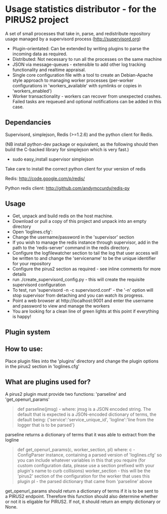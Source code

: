 Usage statistics distributor - for the PIRUS2 project
=====================================================

A set of small processes that take in, parse, and redistribute repository usage managed by a supervisord process (http://supervisord.org)

* Plugin-orientated: Can be extended by writing plugins to parse the incoming data as required.
* Distributed: Not necessary to run all the processes on the same machine
* JSON via message-queues - extensible to add other log tracking functionality and realtime appraisal.
* Single core configuration file with a tool to create an Debian-Apache style approach to managing worker processes (per-worker configurations in 'workers_available' with symlinks or copies in 'workers_enabled')
* Worker transactionality - workers can recover from unexpected crashes. Failed tasks are requeued and optional notifications can be added in this case.

Dependancies
------------

Supervisord, simplejson, Redis (>=1.2.6) and the python client for Redis.

(NB install python-dev package or equivalent, as the following should then build the C-backed library for simplejson which is very fast.)

* sudo easy_install supervisor simplejson

Take care to install the correct python client for your version of redis

Redis:
http://code.google.com/p/redis/

Python redis client:
http://github.com/andymccurdy/redis-py

Usage
-----

* Get, unpack and build redis on the host machine.
* Download or pull a copy of this project and unpack into an empty directory
* Open 'loglines.cfg':
 * Change the username/password in the 'supervisor' section
 * If you wish to manage the redis instance through supervisor, add in the path to the 'redis-server' command in the redis directory.
 * Configure the logfilewatcher section to tail the log that user access will be written to and change the 'servicename' to be the unique identifier for your repository
 * Configure the pirus2 section as required - see inline comments for more details
* run ./create_supervisord_config.py - this will create the requisite supervisord configuration
* To test, run 'supervisord -n -c supervisord.conf' - the '-n' option will stop supervisor from detaching and you can watch its progress.
* Point a web browser at http://localhost:9001 and enter the username and password to view and manage the workers
* You are looking for a clean line of green lights at this point if everything is happy!

Plugin system
-------------

## How to use: 

Place plugin files into the 'plugins' directory and change the plugin options in the pirus2 section in 'loglines.cfg'

## What are plugins used for?

A pirus2 plugin must provide two functions: 'parseline' and 'get_openurl_params'

> def parseline(jmsg) - where:
>   jmsg is a JSON encoded string. The default that is expected is a JSON-encoded dictionary of terms, the default being:
>   {'service':'service_unique_id', 'logline':'line from the logger that is to be parsed'}

parseline returns a dictionary of terms that it was able to extract from the logline

> def get_openurl_params(c, worker_section, pl) where:
>    c - ConfigParser instance, containing a parsed version of 'loglines.cfg' so you can include whatever variables in this that you require
>               (for custom configuration data, please use a section prefixed with your plugin's name to curb collisions)
>   worker_section - this will be the 'pirus2' section of the configuration for the worker that uses this plugin
>   pl - the parsed dictionary that came from 'parseline' above
    
get_openurl_params should return a dictionary of terms if it is to be sent to a PIRUS2 endpoint. Therefore this function should also determine whether or not it is eligable for PIRUS2. If not, it should return an empty dictionary or None.


